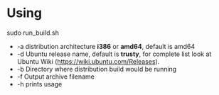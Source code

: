 # Using

sudo run_build.sh 

- -a distribution architecture **i386** or **amd64**, default is amd64
- -d Ubuntu release name, default is **trusty**, for complete list look at Ubuntu Wiki (https://wiki.ubuntu.com/Releases).
- -b Directory where distribution build would be running
- -f Output archive filename
- -h prints usage